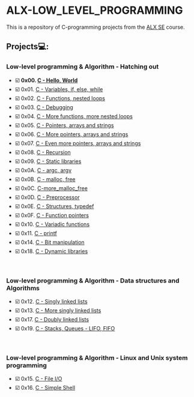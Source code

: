 # **ALX-LOW_LEVEL_PROGRAMMING**
This is a repository of C-programming projects from the [ALX SE](https://www.alxafrica.com/software-engineering/) course.

## Projects💻:

### Low-level programming & Algorithm - Hatching out
- ☑️ **0x00. [C - Hello, World](https://github.com/codenvibes/alx-low_level_programming/tree/master/0x00-hello_world)**
- ☑️ 0x01. [C - Variables, if, else, while](https://github.com/codenvibes/alx-low_level_programming/tree/master/0x01-variables_if_else_while)
- ☑️ 0x02. [C - Functions, nested loops](https://github.com/codenvibes/alx-low_level_programming/tree/master/0x02-functions_nested_loops)
- ☑️ 0x03. [C - Debugging](https://github.com/codenvibes/alx-low_level_programming/tree/master/0x03-debugging)
- ☑️ 0x04. [C - More functions, more nested loops](https://github.com/codenvibes/alx-low_level_programming/tree/master/0x04-more_functions_nested_loops)
- ☑️ 0x05. [C - Pointers, arrays and strings](https://github.com/codenvibes/alx-low_level_programming/tree/master/0x05-pointers_arrays_strings)
- ☑️ 0x06. [C - More pointers, arrays and strings](https://github.com/codenvibes/alx-low_level_programming/tree/master/0x06-pointers_arrays_strings)
- ☑️ 0x07. [C - Even more pointers, arrays and strings](https://github.com/codenvibes/alx-low_level_programming/tree/master/0x07-pointers_arrays_strings)
- ☑️ 0x08. [C - Recursion](https://github.com/codenvibes/alx-low_level_programming/tree/master/0x08-recursion)
- ☑️ 0x09. [C - Static libraries](https://github.com/codenvibes/alx-low_level_programming/tree/master/0x09-static_libraries)
- ☑️ 0x0A. [C - argc, argv](https://github.com/codenvibes/alx-low_level_programming/tree/master/0x0A-argc_argv)
- ☑️ 0x0B. [C - malloc, free](https://github.com/codenvibes/alx-low_level_programming/tree/master/0x0B-malloc_free)
- ☑️ 0x0C. [C-more_malloc_free](https://github.com/codenvibes/alx-low_level_programming/tree/master/0x0C-more_malloc_free)
- ☑️ 0x0D. [C - Preprocessor](https://github.com/codenvibes/alx-low_level_programming/tree/master/0x0D-preprocessor)
- ☑️ 0x0E. [C - Structures, typedef](https://github.com/codenvibes/alx-low_level_programming/tree/master/0x0E-structures_typedef)
- ☑️ 0x0F. [C - Function pointers](https://github.com/codenvibes/alx-low_level_programming/tree/master/0x0F-function_pointers)
- ☑️ 0x10. [C - Variadic functions](https://github.com/codenvibes/alx-low_level_programming/tree/master/0x10-variadic_functions)
- ☑️ 0x11. [C - printf](https://github.com/codenvibes/printf)
- ☑️ 0x14. [C - Bit manipulation](https://github.com/codenvibes/alx-low_level_programming/tree/master/0x14-bit_manipulation)
- ☑️ 0x18. [C - Dynamic libraries](https://github.com/codenvibes/alx-low_level_programming/tree/master/0x18-dynamic_libraries)


<br>

### Low-level programming & Algorithm - Data structures and Algorithms
- ☑️ 0x12. [C - Singly linked lists](https://github.com/codenvibes/alx-low_level_programming/tree/master/0x12-singly_linked_lists)
- ☑️ 0x13. [C - More singly linked lists](https://github.com/codenvibes/alx-low_level_programming/tree/master/0x13-more_singly_linked_lists)
- ☑️ 0x17. [C - Doubly linked lists](https://github.com/codenvibes/alx-low_level_programming/tree/master/0x17-doubly_linked_lists)
- ☑️ 0x19. [C - Stacks, Queues - LIFO, FIFO](https://github.com/codenvibes/monty)


<br>

### Low-level programming & Algorithm - Linux and Unix system programming
- ☑️ 0x15. [C - File I/O](https://github.com/codenvibes/alx-low_level_programming/tree/master/0x15-file_io)
- ☑️ 0x16. [C - Simple Shell](https://github.com/codenvibes/simple_shell)


